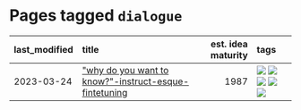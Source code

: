 # Pages tagged `dialogue`

|last_modified|title|est. idea maturity|tags
|:---|:---|---:|:---|
|2023-03-24|["why do you want to know?"-instruct-esque-fintetuning](../whydoyouwantoknow.md)|1987|[![](https://img.shields.io/badge/tag-aiethics-35d420)](../tags/aiethics.md) [![](https://img.shields.io/badge/tag-alignment-32d44f)](../tags/alignment.md) [![](https://img.shields.io/badge/tag-dialogue-fe4dc)](../tags/dialogue.md) [![](https://img.shields.io/badge/tag-models-d5ffe)](../tags/models.md) [![](https://img.shields.io/badge/tag-wip-4db4d2)](../tags/wip.md)|